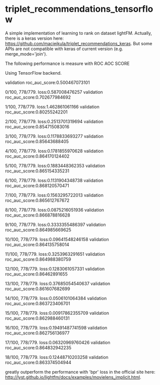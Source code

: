 # triplet_recommendations_tensorflow
A simple implementation of learning to rank on dataset lightFM. Actually, there is a keras version here: https://github.com/maciejkula/triplet_recommendations_keras. But some APIs are not compatible with keras of current version (e.g. merge_mode='join'). 

The following performance is measure with ROC AOC SCORE

Using TensorFlow backend.

validation roc_auc_score:0.500467073101
	
 0/100, 778/779. loss:0.587008476257	validation roc_auc_score:0.702677984692
 
 1/100, 778/779. loss:1.462861061166    validation roc_auc_score:0.80255242201
 
 2/100, 778/779. loss:0.2513701319694   validation roc_auc_score:0.854715083016
 
 3/100, 778/779. loss:0.1178833693277   validation roc_auc_score:0.85643688405
 
 4/100, 778/779. loss:0.1781855970628   validation roc_auc_score:0.864170124402
 
 5/100, 778/779. loss:0.1883448362353   validation roc_auc_score:0.865154335231
 
 6/100, 778/779. loss:0.1131904348738   validation roc_auc_score:0.868120570471
 
 7/100, 778/779. loss:0.1563295722013   validation roc_auc_score:0.865612767672
 
 8/100, 778/779. loss:0.0875216051936	validation roc_auc_score:0.866878816628
 
 9/100, 778/779. loss:0.3333355486397   validation roc_auc_score:0.864985669625
 
 10/100, 778/779. loss:0.09641548246158 validation roc_auc_score:0.864135758014
 
 11/100, 778/779. loss:0.3253963291651  validation roc_auc_score:0.864988380759
 
 12/100, 778/779. loss:0.1283061057331  validation roc_auc_score:0.86462891655
 
 13/100, 778/779. loss:0.37685054540637 validation roc_auc_score:0.861607682699
 
 14/100, 778/779. loss:0.0506101064384	validation roc_auc_score:0.863723406701
 
 15/100, 778/779. loss:0.00917862355709	validation roc_auc_score:0.862988460131
 
 16/100, 778/779. loss:0.19491487741598 validation roc_auc_score:0.862756136977
 
 17/100, 778/779. loss:0.06320969760426 validation roc_auc_score:0.864832942235
 
 18/100, 778/779. loss:0.12448710203258 validation roc_auc_score:0.863374504944

greatly outperform the performance with 'bpr' loss in the official site here: http://lyst.github.io/lightfm/docs/examples/movielens_implicit.html. 

